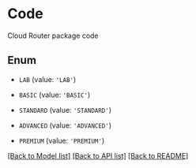 # Code

Cloud Router package code

## Enum

* `LAB` (value: `'LAB'`)

* `BASIC` (value: `'BASIC'`)

* `STANDARD` (value: `'STANDARD'`)

* `ADVANCED` (value: `'ADVANCED'`)

* `PREMIUM` (value: `'PREMIUM'`)

[[Back to Model list]](../README.md#documentation-for-models) [[Back to API list]](../README.md#documentation-for-api-endpoints) [[Back to README]](../README.md)


